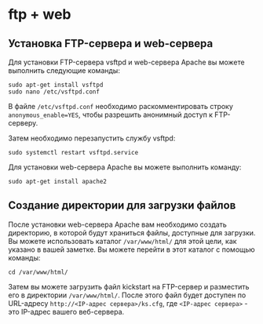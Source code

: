 # ftp + web
## Установка FTP-сервера и web-сервера

Для установки FTP-сервера vsftpd и web-сервера Apache вы можете выполнить следующие команды:

```
sudo apt-get install vsftpd
sudo nano /etc/vsftpd.conf
```

В файле `/etc/vsftpd.conf` необходимо раскомментировать строку `anonymous_enable=YES`, чтобы разрешить анонимный доступ к FTP-серверу.

Затем необходимо перезапустить службу vsftpd:

```
sudo systemctl restart vsftpd.service
```

Для установки web-сервера Apache вы можете выполнить команду:

```
sudo apt-get install apache2
```

## Создание директории для загрузки файлов

После установки web-сервера Apache вам необходимо создать директорию, в которой будут храниться файлы, доступные для загрузки. Вы можете использовать каталог `/var/www/html/` для этой цели, как указано в вашей заметке. Вы можете перейти в этот каталог с помощью команды:

```
cd /var/www/html/
```

Затем вы можете загрузить файл kickstart на FTP-сервер и разместить его в директории `/var/www/html/`. После этого файл будет доступен по URL-адресу `http://<IP-адрес сервера>/ks.cfg`, где `<IP-адрес сервера>` - это IP-адрес вашего веб-сервера.